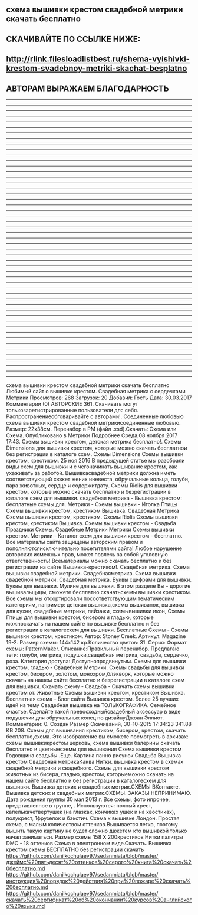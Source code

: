 схема вышивки крестом свадебной метрики скачать бесплатно
--------------------------------------------------
СКАЧИВАЙТЕ ПО ССЫЛКЕ НИЖЕ:
--------------------------------------------------
http://rlink.filesloadlistbest.ru/shema-vyishivki-krestom-svadebnoy-metriki-skachat-besplatno
--------------------------------------------------
АВТОРАМ ВЫРАЖАЕМ БЛАГОДАРНОСТЬ
--------------------------------------------------
--------------------------------------------------
--------------------------------------------------
--------------------------------------------------
--------------------------------------------------
--------------------------------------------------
--------------------------------------------------
--------------------------------------------------
--------------------------------------------------
--------------------------------------------------
--------------------------------------------------
--------------------------------------------------
--------------------------------------------------
--------------------------------------------------
--------------------------------------------------
--------------------------------------------------
--------------------------------------------------
--------------------------------------------------
--------------------------------------------------
--------------------------------------------------
--------------------------------------------------
--------------------------------------------------
--------------------------------------------------
--------------------------------------------------
--------------------------------------------------
--------------------------------------------------
--------------------------------------------------
--------------------------------------------------
--------------------------------------------------
--------------------------------------------------
--------------------------------------------------
--------------------------------------------------
--------------------------------------------------
--------------------------------------------------
--------------------------------------------------
--------------------------------------------------
--------------------------------------------------
--------------------------------------------------
--------------------------------------------------
--------------------------------------------------
--------------------------------------------------
--------------------------------------------------
--------------------------------------------------
--------------------------------------------------
--------------------------------------------------
--------------------------------------------------
--------------------------------------------------
--------------------------------------------------
--------------------------------------------------
--------------------------------------------------
--------------------------------------------------
--------------------------------------------------
схема вышивки крестом свадебной метрики скачать бесплатно Любимый сайт о вышивке крестом.  Свадебная метрика с сердечками Метрики  Просмотров: 268  Загрузок: 20  Добавил: Гость  Дата: 30.03.2017 Комментарии (0)  АВТОРСКИЕ 361. Скачивать могут толькозарегистрированные пользователи для себя. Распространениеобговаривайте с авторами!. Соединенные любовью  схема вышивки крестом свадебной метрикисоединенные любовью. Размер: 22x38см. Перенабор в РМ (файл .xsd).Скачать: Схема или Схема. Опубликовано в Метрики  Подробнее  Среда,08 ноября 2017 17:43. Схемы вышивки крестом, детская метрика бесплатно!. Схемы Dimensions для вышивки крестом, которые можно скачать бесплатнои без регистрации в каталоге схем. Схемы Dimensions  Схемы вышивки крестом, крестиком. 25 ноя 2016  В предыдущей статье мы разобрали виды схем для вышивки и с чегоначинать вышивание крестом, как ухаживать за работой.  Вышивкасвадебной метрики должна иметь соответствующий сюжет  жених иневеста, обручальные кольца, голуби, пара животных, сердце и содержитдату. Схемы Riolis для вышивки крестом, которые можно скачать бесплатно и безрегистрации в каталоге схем для вышивки. свадебная метрика - Вышивка крестом: бесплатные схемы для. Метрики - Схемы вышивки - Иголка
Птицы  Схемы вышивки крестом, крестиком  Вышивка. Свадебная Метрика  Схемы вышивки крестом, крестиком. Схемы Riolis  Схемы вышивки крестом, крестиком  Вышивка. Схемы вышивки крестом - Свадьба  Праздники  Схемы. Свадебные Метрики  Метрики  Схемы вышивки крестом. Метрики - Каталог схем для вышивки крестом - бесплатно. Все материалы сайта защищены авторским правом и пополняютсяисключительно посетителями сайта! Любое нарушение авторских исмежных прав, может повлечь за собой уголовную ответственность! Всематериалы можно скачать бесплатно и без регистрации на сайте Вышивка-крестиком!. Свадебная метрика. Схема вышивки свадебной метрики. Свадебнаяметрика. Схема вышивки свадебной метрики. Свадебная метрика. Буквы сцифрами для вышивки. Буквы для вышивки. Мулине для вышивки. В этом разделе Вы - дорогие вышивальщицы, сможете бесплатно скачатьсхемы вышивки крестиком. Все схемы мы отсортировали посоответствующим тематическим категориям, например: детская вышивка,схемы вышиванок, вышивка для кухни, свадебные метрики, пейзажи, схемывышивки икон,
Схемы Птицы для вышивки крестом, бисером и гладью, которые можноскачать на нашем сайте по вышивке бесплатно и без регистрации в каталогесхем для вышивки. Бесплатные Схемы - Схемы вышивки крестом, крестиком. Автор: Stoney Creek. Артикул: Magazine 19-2. Размер схемы: 144x142 кр.Количество цветов: 31. Серия: Формат схемы: PatternMaker. Описание:Правильный перенабор. Предлагаю теги: голуби, метрика, подушки,свадебная метрика, свадьба, сердечко, роза. Категория доступа: Доступнопродвинутым. Схемы для вышивки крестом, гладью - Свадебные Метрики. Схемы свадьбы для вышивки крестом, бисером, золотом, монохром,блэкворк, которые можно скачать на нашем сайте бесплатно и безрегистрации в каталоге схем для вышивки. Скачать схему - Свадьба - Скачать схемы вышивки крестом от. Животные  Схемы вышивки крестом, крестиком  Вышивка. Бесплатная схема - Блог сайта Вышивка крестом. Более 25 лучших идей на тему Свадебная вышивка на
ТОЛЬКОГРАФИКА. Семейное счастье. Сделайте такой превосходныйсвадебный аксессуар в виде подушечки для обручальных колец по дизайнуДжоан Эллиот. Комментарии: 0. Создан Размер Скачиваний, 30-10-2015 17:34:23 341.88 KB 208. Схемы для вышивания крестиком, бисером, крестом, скачать бесплатно,схема. Это изображение вы сможете посмотреть в архивах: схемы вышивкикрестом церковь, схема вышивки балерины скачать бесплатно и цветныесхемы для вышивания  Схема вышивки крестом Годовщина свадьбы .Еще. Картина панно рисунок Свадьба Вышивка крестом Свадебная метрикаКанва Нитки. вышивка крестом в схемах свадебной метрики и свадебного. Схемы для вышивки крестом животных из бисера, гладью, крестом, которыеможно скачать на нашем сайте бесплатно и без регистрации в каталогесхем для вышивки. Вышивка детских и свадебных метрик.СХЕМЫ        ВКонтакте. Вышивка детских и свадебных метрик.СХЕМЫ. ЗАКАЗЫ НЕПРИНИМАЮ. Дата рождения группы 30 мая 2013 г. Все схемы, фото ипрочее, представленное в группе, . Используются: полный крест, капелькачетвертушек (на глазках, кончиках ушек и на хвостиках), полукрест, 1фрузелок и бэкстич. Cхема к вышивке Лондон. Простая схема, с малым количеством оттенков.Вышивается легко, поэтому вышить такую картину не будет сложно дажетем кто вышивкой только начал заниматься. Размер схемы 158 Х 200крестиков Нитки палитры DMC - 18 оттенков Схема в электронном виде.Скачать. Вышивка крестом схемы БЕСПЛАТНО без регистрации скачать
https://github.com/danilkochulaev97/sedanmiata/blob/master/джеймс%20пятьдесят%20оттенков%20серого%20книга%20скачать%20бесплатно.md
https://github.com/danilkochulaev97/sedanmiata/blob/master/инструкция%20порядок%20действия%20при%20пожаре%20скачать%20бесплатно.md
https://github.com/danilkochulaev97/sedanmiata/blob/master/скачать%20сертификат%20об%20окончании%20курсов%20английского%20языка.md